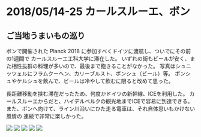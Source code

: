 # 2018/05/14-25 カールスルーエ、ボン #

## ご当地うまいもの巡り ##

ボンで開催された Planck 2018 に参加すべくドイツに渡航し、ついでにその前の1週間で
カールスルーエ工科大学に滞在した。
いずれの街もビールが安く、また相性抜群の料理が多いので、最後まで飽きることがなかった。
写真はシュニッツェルにフラムクーヘン、カリーブルスト、ボンシュ（ビール）等。
ボンシュやケルシュを飲んで、ビールは冷やして飲むに限ると改めて思った。

長距離移動を挟む滞在だったため、何度かドイツの新幹線、ICEを利用した。
カールスルーエからだと、ハイデルベルクの観光地までICEで容易に到達できる。
また、ボンへ向けて、ライン川沿いにひた走る電車は、それ自体思いもかけない風情の
連続で非常に楽しかった。

<img src="https://dl.dropboxusercontent.com/s/l2l7fp7w3qcjylz/karlsruhe1.jpg">

<img src="https://dl.dropboxusercontent.com/s/ifl5o355hhx3r58/karlsruhe2.jpg">

<img src="https://dl.dropboxusercontent.com/s/9b6clwf5uqws8x1/heidelberg1.jpg">

<img src="https://dl.dropboxusercontent.com/s/75bfupdqnn8z94v/heidelberg2.jpg">

<img src="https://dl.dropboxusercontent.com/s/20g6x8bqa5bb3gp/bonn1.jpg">
